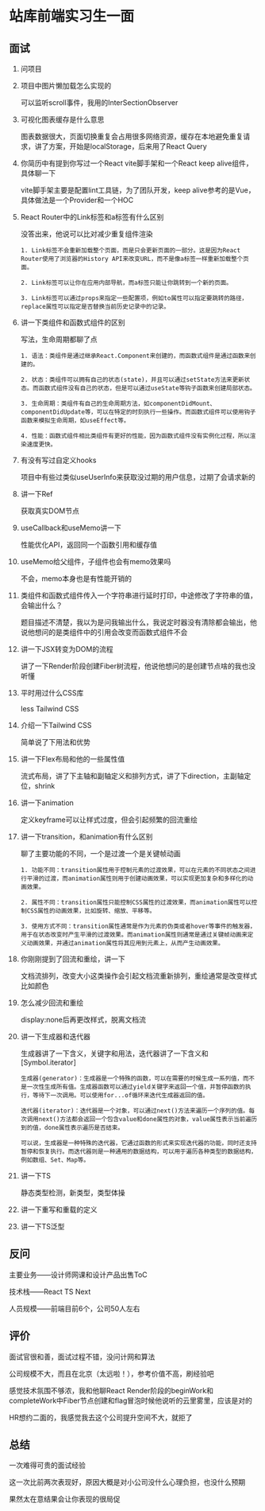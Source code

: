 # 站库前端实习生一面

## 面试

1. 问项目

2. 项目中图片懒加载怎么实现的

   可以监听scroll事件，我用的InterSectionObserver

3. 可视化图表缓存是什么意思

   图表数据很大，页面切换重复会占用很多网络资源，缓存在本地避免重复请求，讲了方案，开始是localStorage，后来用了React Query

4. 你简历中有提到你写过一个React vite脚手架和一个React keep alive组件，具体聊一下

   vite脚手架主要是配置lint工具链，为了团队开发，keep alive参考的是Vue，具体做法是一个Provider和一个HOC

5. React Router中的Link标签和a标签有什么区别

   没答出来，他说可以比对减少重复组件渲染

   ```
   1. Link标签不会重新加载整个页面，而是只会更新页面的一部分。这是因为React Router使用了浏览器的History API来改变URL，而不是像a标签一样重新加载整个页面。
   
   2. Link标签可以让你在应用内部导航，而a标签只能让你跳转到一个新的页面。
   
   3. Link标签可以通过props来指定一些配置项，例如to属性可以指定要跳转的路径，replace属性可以指定是否替换当前历史记录中的记录。
   ```

   

6. 讲一下类组件和函数式组件的区别

   写法，生命周期都聊了点

   ```
   1. 语法：类组件是通过继承React.Component来创建的，而函数式组件是通过函数来创建的。
   
   2. 状态：类组件可以拥有自己的状态(state)，并且可以通过setState方法来更新状态。而函数式组件没有自己的状态，但是可以通过useState等钩子函数来创建局部状态。
   
   3. 生命周期：类组件有自己的生命周期方法，如componentDidMount、componentDidUpdate等，可以在特定的时刻执行一些操作。而函数式组件可以使用钩子函数来模拟生命周期，如useEffect等。
   
   4. 性能：函数式组件相比类组件有更好的性能，因为函数式组件没有实例化过程，所以渲染速度更快。
   ```

   

7. 有没有写过自定义hooks

   项目中有些过类似useUserInfo来获取没过期的用户信息，过期了会请求新的

8. 讲一下Ref

   获取真实DOM节点

9. useCallback和useMemo讲一下

   性能优化API，返回同一个函数引用和缓存值

10. useMemo给父组件，子组件也会有memo效果吗

    不会，memo本身也是有性能开销的

11. 类组件和函数式组件传入一个字符串进行延时打印，中途修改了字符串的值，会输出什么？

    题目描述不清楚，我以为是问我输出什么，我说定时器没有清除都会输出，他说他想问的是类组件中的引用会改变而函数式组件不会

12. 讲一下JSX转变为DOM的流程

    讲了一下Render阶段创建Fiber树流程，他说他想问的是创建节点啥的我也没听懂

13. 平时用过什么CSS库

    less Tailwind CSS

14. 介绍一下Tailwind CSS

    简单说了下用法和优势

15. 讲一下Flex布局和他的一些属性值

    流式布局，讲了下主轴和副轴定义和排列方式，讲了下direction，主副轴定位，shrink

16. 讲一下animation

    定义keyframe可以让样式过度，但会引起频繁的回流重绘

17. 讲一下transition，和animation有什么区别

    聊了主要功能的不同，一个是过渡一个是关键帧动画

    ```
    1. 功能不同：transition属性用于控制元素的过渡效果，可以在元素的不同状态之间进行平滑的过渡，而animation属性则用于创建动画效果，可以实现更加复杂和多样化的动画效果。
    
    2. 属性不同：transition属性只能控制CSS属性的过渡效果，而animation属性可以控制CSS属性的动画效果，比如旋转、缩放、平移等。
    
    3. 使用方式不同：transition属性通常是作为元素的伪类或者hover等事件的触发器，用于在状态改变时产生平滑的过渡效果。而animation属性则通常是通过关键帧动画来定义动画效果，并通过animation属性将其应用到元素上，从而产生动画效果。
    ```

    

18. 你刚刚提到了回流和重绘，讲一下

    文档流排列，改变大小这类操作会引起文档流重新排列，重绘通常是改变样式比如颜色

19. 怎么减少回流和重绘

    display:none后再更改样式，脱离文档流

20. 讲一下生成器和迭代器

    生成器讲了一下含义，关键字和用法，迭代器讲了一下含义和[Symbol.iterator]

    ```
    生成器(generator)：生成器是一个特殊的函数，可以在需要的时候生成一系列值，而不是一次性生成所有值。生成器函数可以通过yield关键字来返回一个值，并暂停函数的执行，等待下一次调用。可以使用for...of循环来迭代生成器返回的值。
    
    迭代器(iterator)：迭代器是一个对象，可以通过next()方法来遍历一个序列的值。每次调用next()方法都会返回一个包含value和done属性的对象，value属性表示当前遍历到的值，done属性表示遍历是否结束。
    
    可以说，生成器是一种特殊的迭代器，它通过函数的形式来实现迭代器的功能，同时还支持暂停和恢复执行。而迭代器则是一种通用的数据结构，可以用于遍历各种类型的数据结构，例如数组、Set、Map等。
    ```

    

21. 讲一下TS

    静态类型检测，新类型，类型体操

22. 讲一下重写和重载的定义

23. 讲一下TS泛型



## 反问

主要业务——设计师网课和设计产品出售ToC

技术栈——React TS Next

人员规模——前端目前6个，公司50人左右



## 评价

面试官很和善，面试过程不错，没问计网和算法

公司规模不大，而且在北京（太远啦！），参考价值不高，刷经验吧

感觉技术氛围不够浓，我和他聊React Render阶段的beginWork和completeWork中Fiber节点创建和flag冒泡时候他说听的云里雾里，应该是对的

HR想约二面的，我感觉我去这个公司提升空间不大，就拒了



## 总结

一次难得可贵的面试经验

这一次比前两次表现好，原因大概是对小公司没什么心理负担，也没什么预期

果然太在意结果会让你表现的很局促
